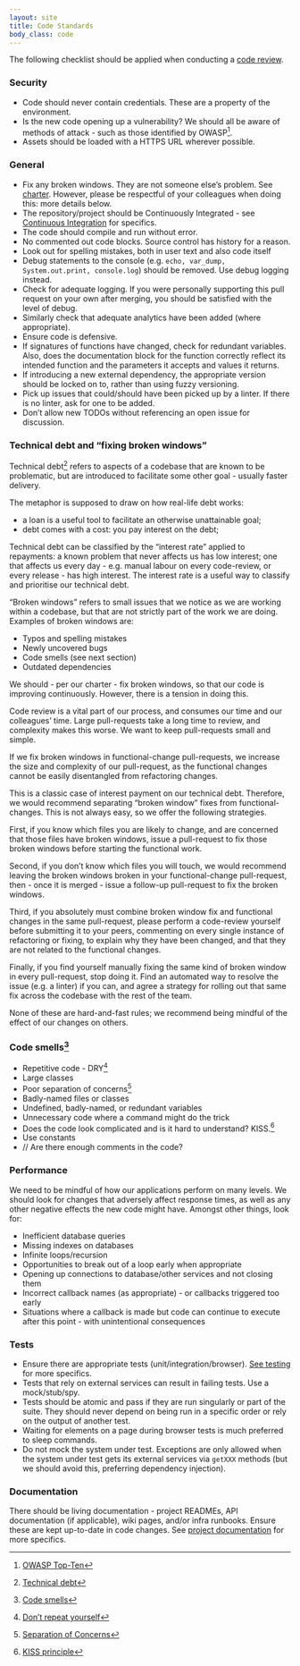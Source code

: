 ```yaml
---
layout: site
title: Code Standards
body_class: code
---
```


The following checklist should be applied when conducting a [code review](code-reviews.html).

### Security

* Code should never contain credentials. These are a property of the environment.
* Is the new code opening up a vulnerability? We should all be aware of methods of attack - such as those identified by OWASP[^1].
* Assets should be loaded with a HTTPS URL wherever possible.

### General

* Fix any broken windows. They are not someone else’s problem. See [charter](charter.html). However, please be respectful of your colleagues when doing this: more details below.
* The repository/project should be Continuously Integrated - see [Continuous Integration](continuous-integration.html) for specifics.
* The code should compile and run without error.
* No commented out code blocks. Source control has history for a reason.
* Look out for spelling mistakes, both in user text and also code itself
* Debug statements to the console (e.g. `echo, var_dump, System.out.print, console.log`) should be removed. Use debug logging instead.
* Check for adequate logging. If you were personally supporting this pull request on your own after merging, you should be satisfied with the level of debug.
* Similarly check that adequate analytics have been added (where appropriate).
* Ensure code is defensive.
* If signatures of functions have changed, check for redundant variables. Also, does the documentation block for the function correctly reflect its intended function and the parameters it accepts and values it returns.
* If introducing a new external dependency, the appropriate version should be locked on to, rather than using fuzzy versioning.
* Pick up issues that could/should have been picked up by a linter. If there is no linter, ask for one to be added.
* Don’t allow new TODOs without referencing an open issue for discussion.

### Technical debt and “fixing broken windows”

Technical debt[^2] refers to aspects of a codebase that are known to be problematic, but are introduced to facilitate some other goal - usually faster delivery.

The metaphor is supposed to draw on how real-life debt works:

* a loan is a useful tool to facilitate an otherwise unattainable goal;
* debt comes with a cost: you pay interest on the debt;

Technical debt can be classified by the “interest rate” applied to repayments: a known problem that never affects us has low interest; one that affects us every day - e.g. manual labour on every code-review, or every release - has high interest. The interest rate is a useful way to classify and prioritise our technical debt.

“Broken windows” refers to small issues that we notice as we are working within a codebase, but that are not strictly part of the work we are doing. Examples of broken windows are:

* Typos and spelling mistakes
* Newly uncovered bugs
* Code smells (see next section)
* Outdated dependencies

We should - per our charter - fix broken windows, so that our code is improving continuously. However, there is a tension in doing this.

Code review is a vital part of our process, and consumes our time and our colleagues’ time. Large pull-requests take a long time to review, and complexity makes this worse. We want to keep pull-requests small and simple.

If we fix broken windows in functional-change pull-requests, we increase the size and complexity of our pull-request, as the functional changes cannot be easily disentangled from refactoring changes.

This is a classic case of interest payment on our technical debt. Therefore, we would recommend separating “broken window” fixes from functional-changes. This is not always easy, so we offer the following strategies.

First, if you know which files you are likely to change, and are concerned that those files have broken windows, issue a pull-request to fix those broken windows before starting the functional work.

Second, if you don’t know which files you will touch, we would recommend leaving the broken windows broken in your functional-change pull-request, then - once it is merged - issue a follow-up pull-request to fix the broken windows.

Third, if you absolutely must combine broken window fix and functional changes in the same pull-request, please perform a code-review yourself before submitting it to your peers, commenting on every single instance of refactoring or fixing, to explain why they have been changed, and that they are not related to the functional changes.

Finally, if you find yourself manually fixing the same kind of broken window in every pull-request, stop doing it. Find an automated way to resolve the issue (e.g. a linter) if you can, and agree a strategy for rolling out that same fix across the codebase with the rest of the team.

None of these are hard-and-fast rules; we recommend being mindful of the effect of our changes on others.

### Code smells[^3]

* Repetitive code - DRY[^4]
* Large classes
* Poor separation of concerns[^5]
* Badly-named files or classes
* Undefined, badly-named, or redundant variables
* Unnecessary code where a command might do the trick
* Does the code look complicated and is it hard to understand? KISS.[^6]
* Use constants
* // Are there enough comments in the code?

### Performance

We need to be mindful of how our applications perform on many levels. We should look for changes that adversely affect response times, as well as any other negative effects the new code might have. Amongst other things, look for:

* Inefficient database queries
* Missing indexes on databases
* Infinite loops/recursion
* Opportunities to break out of a loop early when appropriate
* Opening up connections to database/other services and not closing them
* Incorrect callback names (as appropriate) - or callbacks triggered too early
* Situations where a callback is made but code can continue to execute after this point - with unintentional consequences

### Tests

* Ensure there are appropriate tests (unit/integration/browser). [See testing](testing.html) for more specifics.
* Tests that rely on external services can result in failing tests. Use a mock/stub/spy.
* Tests should be atomic and pass if they are run singularly or part of the suite. They should never depend on being run in a specific order or rely on the output of another test.
* Waiting for elements on a page during browser tests is much preferred to sleep commands.
* Do not mock the system under test. Exceptions are only allowed when the system under test gets its external services via `getXXX` methods (but we should avoid this, preferring dependency injection).

### Documentation

There should be living documentation - project READMEs, API documentation (if applicable), wiki pages, and/or infra runbooks. Ensure these are kept up-to-date in code changes. See [project documentation](project-documentation.html) for more specifics.

[^1]: [OWASP Top-Ten](https://owasp.org/www-project-top-ten/)
[^2]: [Technical debt](https://en.wikipedia.org/wiki/Technical_debt)
[^3]: [Code smells](https://sourcemaking.com/refactoring/smells)
[^4]: [Don’t repeat yourself](https://en.wikipedia.org/wiki/Don%27t_repeat_yourself)
[^5]: [Separation of Concerns](https://en.wikipedia.org/wiki/Separation_of_concerns)
[^6]: [KISS principle](https://en.wikipedia.org/wiki/KISS_principle)
